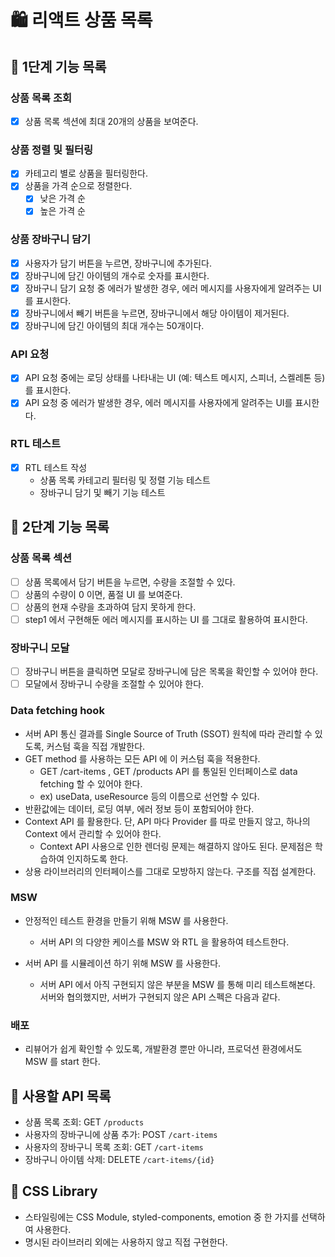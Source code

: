 # 🛍️ 리액트 상품 목록

## 📌 1단계 기능 목록

### 상품 목록 조회

- [x] 상품 목록 섹션에 최대 20개의 상품을 보여준다.

### 상품 정렬 및 필터링

- [x] 카테고리 별로 상품을 필터링한다.
- [x] 상품을 가격 순으로 정렬한다.
  - [x] 낮은 가격 순
  - [x] 높은 가격 순

### 상품 장바구니 담기

- [x] 사용자가 담기 버튼을 누르면, 장바구니에 추가된다.
- [x] 장바구니에 담긴 아이템의 개수로 숫자를 표시한다.
- [x] 장바구니 담기 요청 중 에러가 발생한 경우, 에러 메시지를 사용자에게 알려주는 UI를 표시한다.
- [x] 장바구니에서 빼기 버튼을 누르면, 장바구니에서 해당 아이템이 제거된다.
- [x] 장바구니에 담긴 아이템의 최대 개수는 50개이다.

### API 요청

- [x] API 요청 중에는 로딩 상태를 나타내는 UI (예: 텍스트 메시지, 스피너, 스켈레톤 등)를 표시한다.
- [x] API 요청 중 에러가 발생한 경우, 에러 메시지를 사용자에게 알려주는 UI를 표시한다.

### RTL 테스트

- [x] RTL 테스트 작성
  - 상품 목록 카테고리 필터링 및 정렬 기능 테스트
  - 장바구니 담기 및 빼기 기능 테스트

## 📌 2단계 기능 목록

### 상품 목록 섹션

- [ ] 상품 목록에서 담기 버튼을 누르면, 수량을 조절할 수 있다.
- [ ] 상품의 수량이 0 이면, 품절 UI 를 보여준다.
- [ ] 상품의 현재 수량을 초과하여 담지 못하게 한다.
- [ ] step1 에서 구현해둔 에러 메시지를 표시하는 UI 를 그대로 활용하여 표시한다.

### 장바구니 모달

- [ ] 장바구니 버튼을 클릭하면 모달로 장바구니에 담은 목록을 확인할 수 있어야 한다.
- [ ] 모달에서 장바구니 수량을 조절할 수 있어야 한다.

### Data fetching hook

- 서버 API 통신 결과를 Single Source of Truth (SSOT) 원칙에 따라 관리할 수 있도록, 커스텀 훅을 직접 개발한다.
- GET method 를 사용하는 모든 API 에 이 커스텀 훅을 적용한다.
  - GET /cart-items , GET /products API 를 통일된 인터페이스로 data fetching 할 수 있어야 한다.
  - ex) useData, useResource 등의 이름으로 선언할 수 있다.
- 반환값에는 데이터, 로딩 여부, 에러 정보 등이 포함되어야 한다.
- Context API 를 활용한다. 단, API 마다 Provider 를 따로 만들지 않고, 하나의 Context 에서 관리할 수 있어야 한다.
  - Context API 사용으로 인한 렌더링 문제는 해결하지 않아도 된다. 문제점은 학습하여 인지하도록 한다.
- 상용 라이브러리의 인터페이스를 그대로 모방하지 않는다. 구조를 직접 설계한다.

### MSW

- 안정적인 테스트 환경을 만들기 위해 MSW 를 사용한다.
  - 서버 API 의 다양한 케이스를 MSW 와 RTL 을 활용하여 테스트한다.
- 서버 API 를 시뮬레이션 하기 위해 MSW 를 사용한다.

  - 서버 API 에서 아직 구현되지 않은 부분을 MSW 를 통해 미리 테스트해본다. 서버와 협의했지만, 서버가 구현되지 않은 API 스펙은 다음과 같다.

### 배포

- 리뷰어가 쉽게 확인할 수 있도록, 개발환경 뿐만 아니라, 프로덕션 환경에서도 MSW 를 start 한다.

## 📌 사용할 API 목록

- 상품 목록 조회: GET `/products`
- 사용자의 장바구니에 상품 추가: POST `/cart-items`
- 사용자의 장바구니 목록 조회: GET `/cart-items`
- 장바구니 아이템 삭제: DELETE `/cart-items/{id}`

## 📌 CSS Library

- 스타일링에는 CSS Module, styled-components, emotion 중 한 가지를 선택하여 사용한다.
- 명시된 라이브러리 외에는 사용하지 않고 직접 구현한다.
